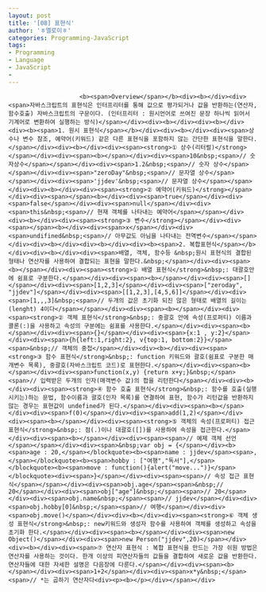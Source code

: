 ```yaml
---
layout: post
title: '[08] 표현식'
author: 'ㅎ엘로이ㅎ'
categories: Programming-JavaScript
tags:
- Programming
- Language
- JavaScript
-
---
```



<script> location.href='https://cafe.naver.com/develoid/701829' ; </script>


















						<b><span>Overview</span></b><div><b></div><div><span>자바스크립트의 표현식은 인터프리터를 통해 값으로 평가되거나 값을 반환하는(연산자,함수호출) 자바스크립트의 구문이다. (인터프리터 : 원시언어로 쓰여진 문장 하나씩 읽어서 기계어로 변환하여 실행하는 방식)</span></div><div><b></div><div><b></div><div><b><span>1. 원시 표현식</span></b></div><div><b></div><div><span>상수나 변수 참조, 예약어(키워드) 같은 다른 표현식을 포함하지 않는 간단한 표현식을 말한다.</span></div><div><b></div><div><span><strong>① 상수(리터럴)</strong></span></div><div><span><b></span></div><div><span>10&nbsp;<span>// 숫자상수</span></span></div><div><span>1.2&nbsp;<span>// 숫자 상수</span></span></div><div><span>"zeroDay"&nbsp;<span>// 문자열 상수</span></span></div><div><span>'jjdev'&nbsp;<span>// 문자열 상수</span></span></div><div><b></div><div><span><strong>② 예약어(키워드)</strong></span></div><div><span></span><b></div><div><span>true</span></div><div><span>false</span></div><div><span>null</span></div><div><span>this&nbsp;<span>// 현재 객체를 나타내는 예약어</span></span></div><div><b></div><div><span><strong>③ 변수</strong></span></div><div><span></span><b></div><div><span>x</span></div><div><span>undifined&nbsp;<span>// 아무값도 아님을 나타내는 전역변수</span></span></div><div><b></div><div><b></div><div><b><span>2. 복합표현식</span></b></div><div><b></div><div><span>배열, 객체, 함수등 &nbsp;원시 표현식의 결합된 형태나 연산자를 사용하여 결합되는 표현을 말한다.&nbsp;</span></div><div><span><b></span></div><div><span><strong>① 배열 표현식</strong>&nbsp;: 대괄호안에 쉼표로 구분한다.</span></div><div><span><b></span></div><div><span>[]</span></div><div><span>[1,2,3]</span></div><div><span>["zeroday", "jjdev"]</span></div><div><span>[[1,2,3],[4,5,6]]</span></div><div><span>[1,,,3]&nbsp;<span>// 두개의 값은 초기화 되진 않은 형태로 배열의 길이는(lenght) 4이다</span></span></div><div><span><b></span></div><div><span><strong>② 객체 표현식</strong>&nbsp;: 중괄호 안에 속성(프로퍼티) 이름과 콜론(:)을 사용하고 속성의 구분에는 쉼표를 사용한다.</span></div><div><span><b></span></div><div><span>{}</span></div><div><span>{x:1 , y:2}</span></div><div><span>{h{left:1,right:2}, v{top:1, bottom:2}}</span><span>&nbsp;// 객체의 중첩</span></div><div><b></div><div><span><strong>③ 함수 표현식</strong>&nbsp;: function 키워드와 괄호(쉼표로 구분한 매개변수 목록), 중괄호(자바스크립트 코드)로 표현한다.</span></div><div><span><b></span></div><div><span>function(x,y) {return x+y;}&nbsp;</span><span>// 입력받은 두개의 인자(매객변수 값)의 합을 리턴한다</span></div><div><b></div><div><span><strong>④ 함수 호출 표현식</strong>&nbsp;: 함수를 호출(실행시키는)하는 문법, 함수이름과 괄호(인자 목록)를 연결하여 표현, 함수가 리턴값을 반환하지 않는 경우는 표현값이 undefined가 된다.</span></div><div><span><b></span></div><div><span>f(0)</span></div><div><span>add(1,2)</span></div><div><span><b></span></div><div><span><strong>⑤ 객체의 속성(프로퍼티) 접근 표현식</strong>&nbsp;: 점(.)이나 대괄호([])를 사용하여 속성을 접근한다.</span></div><div><span><b></span></div><div><span><span>// 예제 객체 선언</span></span></div><div><span>&nbsp;var obj = {</span></div><b><span>age : 20,</span></blockquote><b><span>name : jjdev</span><span>,</span></blockquote><b><span>hobby : ["여행","독서"],</span></blockquote><b><span>move : function(){alert("move...")}</span></blockquote><div><span>}</span></div><div><span><span>// 속성 접근 표현식</span></span></div><div><span>obj.age</span><span>&nbsp;// 20</span></div><div><span>obj["age"]&nbsp;</span><span>// 20</span></div><div><span>obj.name&nbsp;</span><span>// jjdev</span></div><div><span>obj.hobby[0]&nbsp;</span><span>// 여행</span></div><div><span>obj.move()</span></div><div><b></div><div><span><strong>⑥ 객체 생성 표현식</strong>&nbsp;: new키워드와 생성자 함수를 사용하여 객체를 생성하고 속성을 초기화 한다.</span></div><div><span><b></span></div><div><span>new Object()</span></div><div><span>new Person("jjdev",20)</span></div><div><b></div><div><span>⑦ 연산자 표현식 : 복합 표현식을 만드는 가장 쉬원 방법은 연산자를 사용하는 것이다. 한개 이상의 피연산자들의 값들을 결합하여 새로운 값을 반환한다. 연산자들에 대한 자세한 설명은 다음장에 다룬다.</span></div><div><span><b></span></div><div><span>1+2</span></div><div><span>x*y&nbsp;</span><span>// *는 곱하기 연산자다<div><p><b></p></div></span></div>
